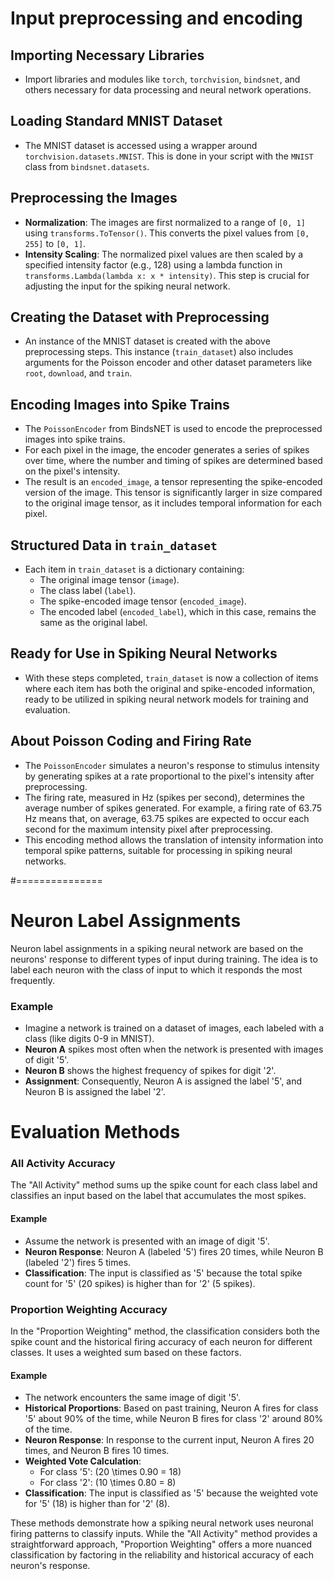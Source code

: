 # Input preprocessing and encoding

## Importing Necessary Libraries
- Import libraries and modules like `torch`, `torchvision`, `bindsnet`, and others necessary for data processing and neural network operations.

## Loading Standard MNIST Dataset
- The MNIST dataset is accessed using a wrapper around `torchvision.datasets.MNIST`. This is done in your script with the `MNIST` class from `bindsnet.datasets`.

## Preprocessing the Images
- **Normalization**: The images are first normalized to a range of `[0, 1]` using `transforms.ToTensor()`. This converts the pixel values from `[0, 255]` to `[0, 1]`.
- **Intensity Scaling**: The normalized pixel values are then scaled by a specified intensity factor (e.g., 128) using a lambda function in `transforms.Lambda(lambda x: x * intensity)`. This step is crucial for adjusting the input for the spiking neural network.

## Creating the Dataset with Preprocessing
- An instance of the MNIST dataset is created with the above preprocessing steps. This instance (`train_dataset`) also includes arguments for the Poisson encoder and other dataset parameters like `root`, `download`, and `train`.

## Encoding Images into Spike Trains
- The `PoissonEncoder` from BindsNET is used to encode the preprocessed images into spike trains.
- For each pixel in the image, the encoder generates a series of spikes over time, where the number and timing of spikes are determined based on the pixel's intensity.
- The result is an `encoded_image`, a tensor representing the spike-encoded version of the image. This tensor is significantly larger in size compared to the original image tensor, as it includes temporal information for each pixel.

## Structured Data in `train_dataset`
- Each item in `train_dataset` is a dictionary containing:
  - The original image tensor (`image`).
  - The class label (`label`).
  - The spike-encoded image tensor (`encoded_image`).
  - The encoded label (`encoded_label`), which in this case, remains the same as the original label.

## Ready for Use in Spiking Neural Networks
- With these steps completed, `train_dataset` is now a collection of items where each item has both the original and spike-encoded information, ready to be utilized in spiking neural network models for training and evaluation.

## About Poisson Coding and Firing Rate
- The `PoissonEncoder` simulates a neuron's response to stimulus intensity by generating spikes at a rate proportional to the pixel's intensity after preprocessing.
- The firing rate, measured in Hz (spikes per second), determines the average number of spikes generated. For example, a firing rate of 63.75 Hz means that, on average, 63.75 spikes are expected to occur each second for the maximum intensity pixel after preprocessing.
- This encoding method allows the translation of intensity information into temporal spike patterns, suitable for processing in spiking neural networks.

#===============

# Neuron Label Assignments

Neuron label assignments in a spiking neural network are based on the neurons' response to different types of input during training. The idea is to label each neuron with the class of input to which it responds the most frequently.

### Example
- Imagine a network is trained on a dataset of images, each labeled with a class (like digits 0-9 in MNIST).
- **Neuron A** spikes most often when the network is presented with images of digit '5'.
- **Neuron B** shows the highest frequency of spikes for digit '2'.
- **Assignment**: Consequently, Neuron A is assigned the label '5', and Neuron B is assigned the label '2'.

# Evaluation Methods

### All Activity Accuracy

The "All Activity" method sums up the spike count for each class label and classifies an input based on the label that accumulates the most spikes.

#### Example
- Assume the network is presented with an image of digit '5'.
- **Neuron Response**: Neuron A (labeled '5') fires 20 times, while Neuron B (labeled '2') fires 5 times.
- **Classification**: The input is classified as '5' because the total spike count for '5' (20 spikes) is higher than for '2' (5 spikes).

### Proportion Weighting Accuracy

In the "Proportion Weighting" method, the classification considers both the spike count and the historical firing accuracy of each neuron for different classes. It uses a weighted sum based on these factors.

#### Example
- The network encounters the same image of digit '5'.
- **Historical Proportions**: Based on past training, Neuron A fires for class '5' about 90% of the time, while Neuron B fires for class '2' around 80% of the time.
- **Neuron Response**: In response to the current input, Neuron A fires 20 times, and Neuron B fires 10 times.
- **Weighted Vote Calculation**: 
  - For class '5': \(20 \times 0.90 = 18\)
  - For class '2': \(10 \times 0.80 = 8\)
- **Classification**: The input is classified as '5' because the weighted vote for '5' (18) is higher than for '2' (8).

These methods demonstrate how a spiking neural network uses neuronal firing patterns to classify inputs. While the "All Activity" method provides a straightforward approach, "Proportion Weighting" offers a more nuanced classification by factoring in the reliability and historical accuracy of each neuron's response.
 
